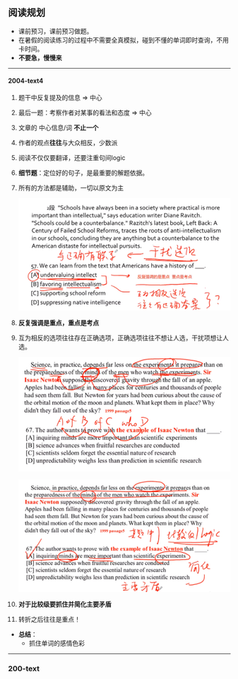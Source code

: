 ## 阅读规划

+ 课前预习，课前预习做题。
+ 在暑假的阅读练习的过程中不需要全真模拟，碰到不懂的单词即时查询，不用卡时间。
+ **不要急，慢慢来**

---

#### 2004-text4

1. 题干中反复提及的信息 &rArr; 中心

2. 最后一题：考察作者对某事的看法和态度 &rArr; 中心

3. 文章的 中心信息/词 **不止一个**

4. 作者的观点**往往**与大众相反，少数派

5. 阅读不仅仅要翻译，还要注重句间logic

6. **细节题**：定位好的句子，是最重要的解题依据。

7. 所有的方法都是辅助，一切以原文为主

   ![](reading_img/1.png)

8. **反复强调是重点，重点是考点**

9. 互为相反的选项往往存在正确选项，正确选项往往不想让人选，干扰项想让人选。

   ![](reading_img/3.png)

   ![](reading_img/2.png)

10. **对于比较级要抓住并简化主要矛盾**

11. 转折之后往往是重点！

+ **总结**：
  + 抓住单词的感情色彩

---

### 200-text
